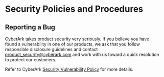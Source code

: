 # Security Policies and Procedures

## Reporting a Bug

CyberArk takes product security very seriously. If you believe you have found a vulnerability in one of our products, we ask that you follow responsible disclosure guidelines and contact product_security@cyberark.com and work with us toward a quick resolution to protect our customers.

Refer to CyberArk [Security Vulnerability Policy](https://www.cyberark.com/cyberark-security-vulinerability-policy.pdf) for more details.
